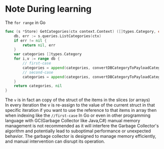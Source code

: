 # Note During learning

The `for range` in Go
```go
func (s *Store) GetCategories(ctx context.Context) ([]types.Category, error) {
    db, err := s.queries.ListCategories(ctx)
    if err != nil {
        return nil, err
    }
    var categories []types.Category
    for i,v := range db {
        // first-case
        categories = append(categories, convertDBCategoryToPayloadCategory(&db[i]))
        // second-case 
        categories = append(categories, convertDBCategoryToPayloadCategory(&v))
    }
    return categories, nil
}

```
The `v` is in fact an copy of the struct of the items in the slices (or arrays)\
In every iteration the v is re-assign to the value of the current struct in that specific iteration if you want to use the reference to that items in array then when indexing like the `//first-case`
In Go or even in other programming language with GC(Garbage Collector like Java,C#) manual memory management is not recommended as it will interfere the Garbage Collector's algorithm and potentially lead to suboptimal performance or unexpected behavior. The garbage collector is designed to manage memory efficiently, and manual intervention can disrupt its operation.

